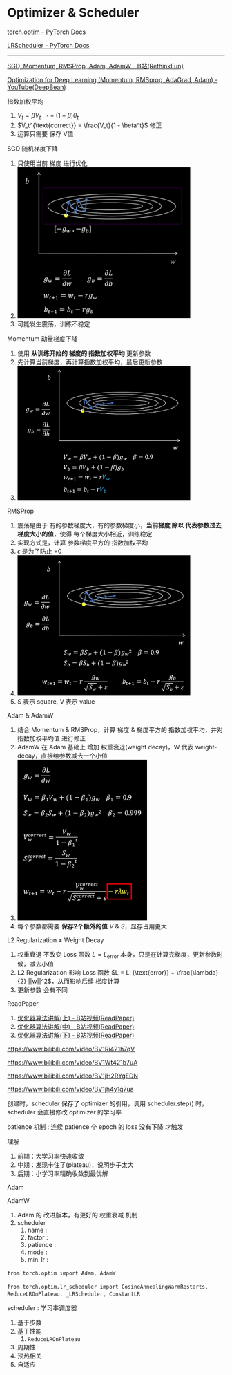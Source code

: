 # Optimizer & Scheduler

[torch.optim - PyTorch Docs](https://docs.pytorch.org/docs/stable/optim.html#algorithms)

[LRScheduler - PyTorch Docs](https://docs.pytorch.org/docs/stable/optim.html#how-to-adjust-learning-rate)

---

[SGD, Momentum, RMSProp, Adam, AdamW - B站(RethinkFun)](https://www.bilibili.com/video/BV1NZ421s75D)

[Optimization for Deep Learning (Momentum, RMSprop, AdaGrad, Adam) - YouTube(DeepBean)](https://www.youtube.com/watch?v=NE88eqLngkg)


指数加权平均
1. $V_t = \beta V_{t-1} + (1 - \beta) \theta_t$
2. $V_t^{\text{correct}} = \frac{V_t}{1 - \beta^t}$ 修正
3. 运算只需要 保存 V值

SGD 随机梯度下降
1. 只使用当前 梯度 进行优化
2. <img src="Pics/optimizer001.png" width=400>
3. 可能发生震荡，训练不稳定

Momentum 动量梯度下降
1. 使用 **从训练开始的 梯度的 指数加权平均** 更新参数
2. 先计算当前梯度，再计算指数加权平均，最后更新参数
3. <img src="Pics/optimizer002.png" width=400>

RMSProp
1. 震荡是由于 有的参数梯度大，有的参数梯度小，**当前梯度 除以 代表参数过去梯度大小的值**，使得 每个梯度大小相近，训练稳定
2. 实现方式是，计算 参数梯度平方的 指数加权平均
3. $\epsilon$ 是为了防止 ÷0
4. <img src="Pics/optimizer003.png" width=400>
5. S 表示 square, V 表示 value

Adam & AdamW
1. 结合 Momentum & RMSProp，计算 梯度 & 梯度平方的 指数加权平均，并对 指数加权平均值 进行修正
2. AdamW 在 Adam 基础上 增加 权重衰退(weight decay)，W 代表 weight-decay，直接给参数减去一个小值
3. <img src="Pics/optimizer004.png" width=300>
4. 每个参数都需要 **保存2个额外的值** $V$ & $S$，显存占用更大

L2 Regularization ≠ Weight Decay
1. 权重衰退 不改变 Loss 函数 $L = L_{\text{error}}$ 本身，只是在计算完梯度，更新参数时候，减去小值
2. L2 Regularization 影响 Loss 函数 $L = L_{\text{error}} + \frac{\lambda}{2} ||w||^2$，从而影响后续 梯度计算
3. 更新参数 会有不同




ReadPaper
1. [优化器算法讲解(上) - B站视频(ReadPaper)](https://www.bilibili.com/video/BV1NC4y1g716)
2. [优化器算法讲解(中) - B站视频(ReadPaper)](https://www.bilibili.com/video/BV1e94y1N7u5)
3. [优化器算法讲解(下) - B站视频(ReadPaper)](https://www.bilibili.com/video/BV1Nc411m7FL)



https://www.bilibili.com/video/BV1Ri421h7qV

https://www.bilibili.com/video/BV1Wt421b7uA

https://www.bilibili.com/video/BV1jH2RYgEDN

https://www.bilibili.com/video/BV1jh4y1q7ua



创建时，scheduler 保存了 optimizer 的引用，调用 scheduler.step() 时，scheduler 会直接修改 optimizer 的学习率

patience 机制 : 连续 patience 个 epoch 的 loss 没有下降 才触发

理解
1. 前期：大学习率快速收敛
2. 中期：发现卡住了(plateau)，说明步子太大
3. 后期：小学习率精确收敛到最优解




Adam

AdamW
1. Adam 的 改进版本，有更好的 权重衰减 机制
2. scheduler
   1. name      :
   2. factor    :
   3. patience  :
   4. mode      :
   5. min_lr    :

`from torch.optim import Adam, AdamW`

`from torch.optim.lr_scheduler import CosineAnnealingWarmRestarts, ReduceLROnPlateau, _LRScheduler, ConstantLR`




scheduler : 学习率调度器
1. 基于步数
2. 基于性能
   1. `ReduceLROnPlateau`
3. 周期性
4. 预热相关
5. 自适应



